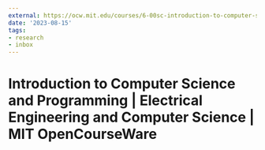 ```yaml
---
external: https://ocw.mit.edu/courses/6-00sc-introduction-to-computer-science-and-programming-spring-2011/
date: '2023-08-15'
tags:
- research
- inbox
---
```


# Introduction to Computer Science and Programming | Electrical Engineering and Computer Science | MIT OpenCourseWare

